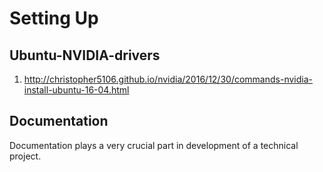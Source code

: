 # Setting Up

## Ubuntu-NVIDIA-drivers

1. http://christopher5106.github.io/nvidia/2016/12/30/commands-nvidia-install-ubuntu-16-04.html


## Documentation
Documentation plays a very crucial part in development of a technical project.
